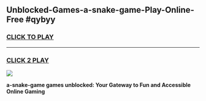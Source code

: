 
## Unblocked-Games-a-snake-game-Play-Online-Free #qybyy
<h3>
<a href="https://us.freeplayer.one?title=a-snake-game&ref=10M">CLICK TO PLAY</a></h3>
<hr>

<h3>
<a href="https://us.freeplayer.one?title=a-snake-game&ref=10M">CLICK 2 PLAY</a>
  
</h3>

<a href="https://us.freeplayer.one?title=a-snake-game&ref=10M"><img src="https://clearcache.store/games.png"></a>


**a-snake-game games unblocked: Your Gateway to Fun and Accessible Online Gaming**

